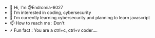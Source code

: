 - 👋 Hi, I’m @Endromia-9027
- 👀 I’m interested in coding, cybersecurity
- 🌱 I’m currently learning cybersecurity and planning to learn javascript
- 📫 How to reach me : Don't
- ⚡ Fun fact : You are a ctrl+c, ctrl+v coder....

<!---
Endromia-9027/Endromia-9027 is a ✨ special ✨ repository because its `README.md` (this file) appears on your GitHub profile.
You can click the Preview link to take a look at your changes.
--->

